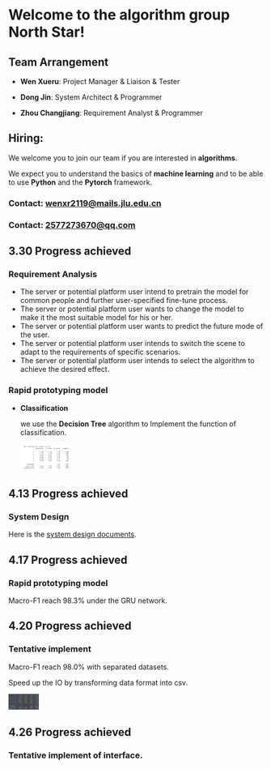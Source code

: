 # Welcome to the algorithm group North Star!

## Team Arrangement
* **Wen Xueru**: Project Manager & Liaison & Tester

* **Dong Jin**: System Architect & Programmer

* **Zhou Changjiang**: Requirement Analyst & Programmer

## Hiring:

We welcome you to join our team if you are interested in **algorithms**.

We expect you to understand the basics of **machine learning** and to be able to use **Python** and the **Pytorch** framework.

### Contact: wenxr2119@mails.jlu.edu.cn
### Contact: 2577273670@qq.com

## 3.30 Progress achieved

### Requirement Analysis 

- The server or potential platform user intend to pretrain the model for common people and further user-specified fine-tune process.
- The server or potential platform user wants to change the model to make it the most suitable model for his or her.  
- The server or potential platform user wants to predict the future mode of the user.
- The server or potential platform user intends to switch the scene to adapt to the requirements of specific scenarios.
- The server or potential platform user intends to select the algorithm to achieve the desired effect.

### Rapid prototyping model

- **Classification**

  we use the **Decision Tree** algorithm to Implement the function of classification.

  <img src="assets/classification.jpg" alt="classification" style="zoom: 10%;" />

## 4.13 Progress achieved

### System Design

Here is the [system design documents](documents).

## 4.17 Progress achieved

### Rapid prototyping model

Macro-F1 reach 98.3% under the GRU network.

## 4.20 Progress achieved

### Tentative implement

Macro-F1 reach 98.0% with separated datasets.

Speed up the IO by transforming data format into csv.

<img src="assets/result.png" alt="classification" style="zoom: 10%;" />

## 4.26 Progress achieved

### Tentative implement of interface.